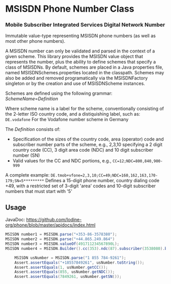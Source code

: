 # MSISDN Phone Number Class
### Mobile Subscriber Integrated Services Digital Network Number
Immutable value-type representing MSISDN phone numbers (as well as most other phone numbers).

A MSISDN number can only be validated and parsed in the context of a given scheme. This library provides the MSISDN value object that represents the number, plus the ability to define schemes that specify a class of MSISDNs.
By default, schemes are placed in a Java properties file, named MSISDNSchemes.properties located in the classpath.
Schemes may also be added and removed programatically via the MSISDNFactory singleton or by the creation and use of MSISDNScheme instances.

Schemes are defined using the following grammar:
*SchemeName*=*Definition*

Where scheme name is a label for the scheme, conventionally consisting of the 2-letter ISO country code, and a distiquishing label, such as:
``DE.vodafone``
For the Vodafone number scheme in Germany

The *Definition* consists of:
* Specification of the sizes of the country code, area (operator) code and subscriber number parts of the scheme, e.g.,
2,3,10 specifying a 2 digit country code (CC), 3 digit area code (NDC) and 10 digit subscriber number (SN)
* Valid values for the CC and NDC portions, e.g., ``CC=12;NDC=800,840,900-999``

A complete example:
``DE.tmob+vfone=2,3,10;CC=49;NDC=160,162,163,170-179;SN=5*********``
Defines a 15-digit phone number, country dialing code +49, with a restricted set of 3-digit 'area' codes and 10-digit subscriber numbers that must start with '5'

## Usage
JavaDoc: https://github.com/Iodine-org/phone/blob/master/apidocs/index.html
```java
MSISDN number1 = MSISDN.parse("+353-86-3578380");
MSISDN number2 = MSISDN.parse("+44.865.249.864")
MSISDN number3 = MSISDN.valueOf(491711234567890L);
MSISDN number4 = MSISDN.Builder().cc(353).ndc(87).subscriber(3538080).build();

    MSISDN usNumber = MSISDN.parse("1 855 784-9261");
    Assert.assertEquals("+18557849261", usNumber.toString());
    Assert.assertEquals(1, usNumber.getCC());
    Assert.assertEquals(855, usNumber.getNDC());
    Assert.assertEquals(7849261, usNumber.getSN());
```
